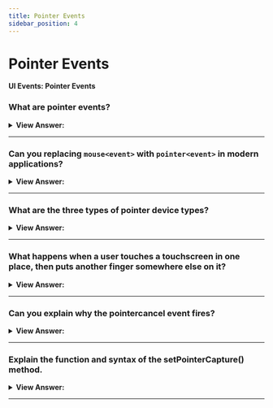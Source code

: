 ```yaml
---
title: Pointer Events
sidebar_position: 4
---
```


# Pointer Events

**UI Events: Pointer Events**

<head>
  <title>Pointer Events - JavaScript Interview Questions & Answers</title>
  <meta charSet="utf-8" />
</head>

### What are pointer events?

<details>
  <summary><strong>View Answer:</strong></summary>
  <div>
  <div><strong>Interview Response:</strong> Pointer events are a modern way to handle input from a variety of pointing devices, such as a mouse, a pen/stylus, a touchscreen, and so on. For every mouse&#8249;event&#8250;, there is a pointer&#8249;event&#8250; that plays a similar role.
    </div>
  </div>
</details>

---

### Can you replacing `mouse<event>` with `pointer<event>` in modern applications?

<details>
  <summary><strong>View Answer:</strong></summary>
  <div>
  <div><strong>Interview Response:</strong> Yes, we can replace mouse&#8249;event&#8250; events with pointer&#8249;event&#8250; in our code and expect things to continue working fine with mouse. The support for touch devices will also “magically” improve. Although, we may need to add touch-action: none in some places in CSS.
    </div>
  </div>
</details>

---

### What are the three types of pointer device types?

<details>
  <summary><strong>View Answer:</strong></summary>
  <div>
  <div><strong>Interview Response:</strong> The three types of pointer device types include the string mouse, pen, and touch. They must be of a string type.
    </div>
  </div>
</details>

---

### What happens when a user touches a touchscreen in one place, then puts another finger somewhere else on it?

<details>
  <summary><strong>View Answer:</strong></summary>
  <div>
  <div><strong>Interview Response:</strong> This is considered a multi-touch event with several steps involved. Here is what happens when a user touches a touchscreen in one place, then puts another finger somewhere else on it. At the first finger touch: pointerdown with isPrimary=true and some pointerId. For the second finger and more fingers (assuming the first one is still touching): pointerdown with isPrimary=false and a different pointerId for every finger.
    </div><br />

:::note
The pointerId is assigned not to the whole device, but for each touching finger. If we use 5 fingers to simultaneously touch the screen, we have 5 pointerdown events, each with their respective coordinates and a different pointerId. The events associated with the first finger always have isPrimary=true.
:::

  </div>
</details>

---

### Can you explain why the pointercancel event fires?

<details>
  <summary><strong>View Answer:</strong></summary>
  <div>
  <div><strong>Interview Response:</strong> The pointercancel event fires when there is an ongoing pointer interaction, and then something happens that causes it to be aborted, so that no more pointer events are generated. There are several reasons this behavior may manifest itself including: The pointer device hardware was physically disabled. The device orientation changed (tablet rotated). The browser decided to handle the interaction on its own, considering it a mouse gesture or zoom-and-pan action or something else.
    </div>
  </div>
</details>

---

### Explain the function and syntax of the setPointerCapture() method.

<details>
  <summary><strong>View Answer:</strong></summary>
  <div>
  <div><strong>Interview Response:</strong> The setPointerCapture() method of the Element interface is used to designate a specific element as the capture target of future pointer events. Subsequent events for the pointer will be targeted at the capture element until capture is released via Element.releasePointerCapture(). Pointer capture allows events for a particular pointer event (PointerEvent) to be re-targeted to a particular element instead of the normal (or hit test) target at a pointer's location. This can be used to ensure that an element continues to receive pointer events even if the pointer device's contact moves off the element (such as by scrolling or panning).
    </div><br />
  <div><strong className="codeExample">Code Example:</strong><br /><br />

<strong>Syntax: </strong> targetElement.setPointerCapture(pointerId);<br /><br />

  <div></div>

```js
function beginSliding(e) {
  slider.onpointermove = slide;
  slider.setPointerCapture(e.pointerId);
}

function stopSliding(e) {
  slider.onpointermove = null;
  slider.releasePointerCapture(e.pointerId);
}

function slide(e) {
  slider.style.transform = `translate(${e.clientX - 70}px)`;
}

const slider = document.getElementById('slider');

slider.onpointerdown = beginSliding;
slider.onpointerup = stopSliding;
```

  </div>
  </div>
</details>

---
